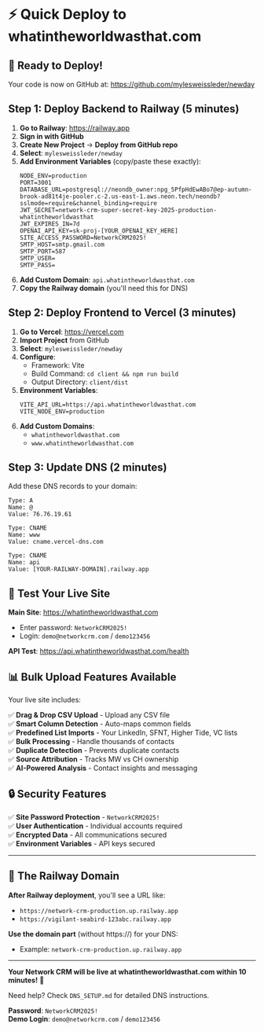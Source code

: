 # ⚡ Quick Deploy to whatintheworldwasthat.com

## 🚀 Ready to Deploy!

Your code is now on GitHub at: https://github.com/mylesweissleder/newday

## Step 1: Deploy Backend to Railway (5 minutes)

1. **Go to Railway**: https://railway.app
2. **Sign in with GitHub** 
3. **Create New Project** → **Deploy from GitHub repo**
4. **Select**: `mylesweissleder/newday`
5. **Add Environment Variables** (copy/paste these exactly):
   ```
   NODE_ENV=production
   PORT=3001
   DATABASE_URL=postgresql://neondb_owner:npg_5PfpHdEwABo7@ep-autumn-brook-ad81t4je-pooler.c-2.us-east-1.aws.neon.tech/neondb?sslmode=require&channel_binding=require
   JWT_SECRET=network-crm-super-secret-key-2025-production-whatintheworldwasthat
   JWT_EXPIRES_IN=7d
   OPENAI_API_KEY=sk-proj-[YOUR_OPENAI_KEY_HERE]
   SITE_ACCESS_PASSWORD=NetworkCRM2025!
   SMTP_HOST=smtp.gmail.com
   SMTP_PORT=587
   SMTP_USER=
   SMTP_PASS=
   ```
6. **Add Custom Domain**: `api.whatintheworldwasthat.com`
7. **Copy the Railway domain** (you'll need this for DNS)

## Step 2: Deploy Frontend to Vercel (3 minutes)

1. **Go to Vercel**: https://vercel.com  
2. **Import Project** from GitHub
3. **Select**: `mylesweissleder/newday`
4. **Configure**:
   - Framework: Vite
   - Build Command: `cd client && npm run build`
   - Output Directory: `client/dist`
5. **Environment Variables**:
   ```
   VITE_API_URL=https://api.whatintheworldwasthat.com
   VITE_NODE_ENV=production
   ```
6. **Add Custom Domains**:
   - `whatintheworldwasthat.com`
   - `www.whatintheworldwasthat.com`

## Step 3: Update DNS (2 minutes)

Add these DNS records to your domain:

```
Type: A
Name: @
Value: 76.76.19.61

Type: CNAME
Name: www  
Value: cname.vercel-dns.com

Type: CNAME
Name: api
Value: [YOUR-RAILWAY-DOMAIN].railway.app
```

## 🧪 Test Your Live Site

**Main Site**: https://whatintheworldwasthat.com
- Enter password: `NetworkCRM2025!`
- Login: `demo@networkcrm.com` / `demo123456`

**API Test**: https://api.whatintheworldwasthat.com/health

## 📊 Bulk Upload Features Available

Your live site includes:

✅ **Drag & Drop CSV Upload** - Upload any CSV file  
✅ **Smart Column Detection** - Auto-maps common fields  
✅ **Predefined List Imports** - Your LinkedIn, SFNT, Higher Tide, VC lists  
✅ **Bulk Processing** - Handle thousands of contacts  
✅ **Duplicate Detection** - Prevents duplicate contacts  
✅ **Source Attribution** - Tracks MW vs CH ownership  
✅ **AI-Powered Analysis** - Contact insights and messaging  

## 🔒 Security Features

✅ **Site Password Protection** - `NetworkCRM2025!`  
✅ **User Authentication** - Individual accounts required  
✅ **Encrypted Data** - All communications secured  
✅ **Environment Variables** - API keys secured  

---

## 🚨 The Railway Domain

**After Railway deployment**, you'll see a URL like:
- `https://network-crm-production.up.railway.app`
- `https://vigilant-seabird-123abc.railway.app`

**Use the domain part** (without https://) for your DNS:
- Example: `network-crm-production.up.railway.app`

---

**Your Network CRM will be live at whatintheworldwasthat.com within 10 minutes!** 🎉

Need help? Check `DNS_SETUP.md` for detailed DNS instructions.

**Password**: `NetworkCRM2025!`  
**Demo Login**: `demo@networkcrm.com` / `demo123456`